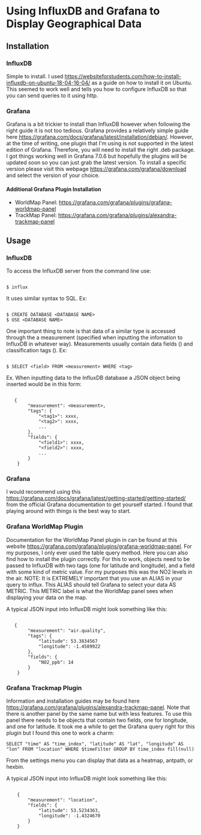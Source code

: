 # Using InfluxDB and Grafana to Display Geographical Data

## Installation

### InfluxDB

Simple to install. I used https://websiteforstudents.com/how-to-install-influxdb-on-ubuntu-18-04-16-04/ as a guide on how to install it on Ubuntu. This seemed to work well and tells you how to configure InfluxDB so that you can send queries to it using http.

### Grafana

Grafana is a bit trickier to install than InfluxDB however when following the right guide it is not too tedious. Grafana provides a relatively
simple guide here https://grafana.com/docs/grafana/latest/installation/debian/. However, at the time of writing, one plugin that I'm using is
not supported in the latest edition of Grafana. Therefore, you will need to install the right .deb package. I got things working well in Grafana 7.0.6 but hopefully the plugins will be updated soon so you can just grab the latest version. To install a specific version please visit this webpage https://grafana.com/grafana/download and select the version of your choice.

#### Additional Grafana Plugin Installation

* WorldMap Panel: https://grafana.com/grafana/plugins/grafana-worldmap-panel
* TrackMap Panel: https://grafana.com/grafana/plugins/alexandra-trackmap-panel

## Usage

### InfluxDB

To access the InfluxDB server from the command line use:

```

$ influx

```
It uses similar syntax to SQL. Ex:

```

$ CREATE DATABASE <DATABASE NAME>
$ USE <DATABASE NAME>

```

One important thing to note is that data of a similar type is accessed through the a measurement (specified when inputting the infomation to InfluxDB in whatever way). Measurements usually contain data fields (<field>) and classification tags (<tag>). Ex:

```

$ SELECT <field> FROM <measurement> WHERE <tag>

```

Ex. When inputting data to the InfluxDB database a JSON object being inserted would be in this form:

```

   {
        "measurement": <measurement>,
        "tags": {
            "<tag1>": xxxx,
            "<tag2>": xxxx,
            ... 
        },
        "fields": {
            "<field1>": xxxx,
            "<field2>": xxxx,
            ...
        }
    }

```

### Grafana

I would recommend using this https://grafana.com/docs/grafana/latest/getting-started/getting-started/ from the official Grafana documentation to get yourself started. I found that playing around with things is the best way to start.

### Grafana WorldMap Plugin

Documentation for the WorldMap Panel plugin in can be found at this website https://grafana.com/grafana/plugins/grafana-worldmap-panel. For my purposes, I only ever used the table query method. Here you can also find how to install the plugin correctly. For this to work, objects need to be passed to InfluxDB with two tags (one for latitude and longitude), and a field with some kind of metric value. For my purposes this was the NO2 levels in the air. NOTE: It is EXTREMELY important that you use an ALIAS in your query to influx. This ALIAS should tell Grafana to select your data AS METRIC. This METRIC label is what the WorldMap panel sees when displaying your data on the map.

A typical JSON input into InfluxDB might look something like this:

```

   {
        "measurement": "air.quality",
        "tags": {
            "latitude": 53.3834567
            "longitude": -1.4589922
        },
        "fields": {
            "NO2_ppb": 14
        }
    }

```

### Grafana Trackmap Plugin

Information and installation guides may be found here https://grafana.com/grafana/plugins/alexandra-trackmap-panel. Note that there is another panel by the same name but with less features. To use this panel there needs to be objects that contain two fields, one for longitude, and one for latitude. It took me a while to get the Grafana query right for this plugin but I found this one to work a charm: 

```
SELECT "time" AS "time_index", "latitude" AS "lat", "longitude" AS "lon" FROM "location" WHERE $timeFilter GROUP BY time_index fill(null)

```

From the settings menu you can display that data as a heatmap, antpath, or hexbin.

A typical JSON input into InfluxDB might look something like this:

```

    {
        "measurement": "location",
        "fields": {
            "latitude": 53.5234363,
            "longitude": -1.4324670
        }
    }

```



